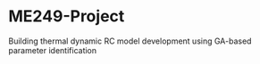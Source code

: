 # ME249-Project
Building thermal dynamic RC model development using GA-based parameter identification
